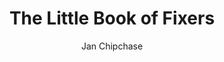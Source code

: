 ---
title: "The Little Book of Fixers"
subtitle: ""
description: ""
layout: book
author: Jan Chipchase
started: 2020-01-27
read: 2020-01-27
status: read
rating: 4
color: 
cover: 
pages: 95
progress: 0
link: 
---